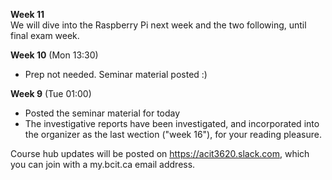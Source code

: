 **Week 11**  
We will dive into the Raspberry Pi next week and the two following,
until final exam week.

**Week 10** (Mon 13:30)  
- Prep not needed. Seminar material posted :)


**Week 9** (Tue 01:00)
- Posted the seminar material for today
- The investigative reports have been investigated, and incorporated
into the organizer as the last wection ("week 16"), for your
reading pleasure.


Course hub updates will be posted on https://acit3620.slack.com, which you
can join with a my.bcit.ca email address.
